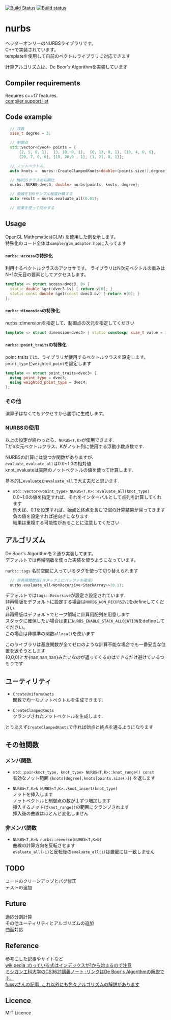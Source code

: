 [![Build Status](https://travis-ci.org/mocabe/nurbs.svg?branch=master)](https://travis-ci.org/mocabe/nurbs) [![Build status](https://ci.appveyor.com/api/projects/status/r5slhpbsgb7mny1r?svg=true)](https://ci.appveyor.com/project/mocabe/nurbs)
# nurbs
ヘッダーオンリーのNURBSライブラリです。  
C++で実装されています。  
templateを使用して自前のベクトルライブラリに対応できます  

計算アルゴリズムは、De Boor's Algorithmを実装しています  

## Compiler requirements
Requires c++17 features.  
[compiler support list](http://en.cppreference.com/w/cpp/compiler_support)

## Code example
```cpp
  // 次数
  size_t degree = 3;

  // 制御点
  std::vector<dvec4> points = {
      {2, 5, 0, 1},  {3, 10, 0, 1},  {8, 13, 0, 1}, {10, 4, 0, 0},
      {20, 7, 0, 0}, {19, 20,0 , 1}, {1, 21, 0, 1}};

  // ノットベクトル
  auto knots =  nurbs::CreateClampedKnots<double>(points.size(),degree);

  // NURBSクラスの初期化
  nurbs::NURBS<dvec3, double> nurbs{points, knots, degree};

  // 曲線を100サンプル程度計算する
  auto result = nurbs.evaluate_all(0.01);

  // 結果を使って何かする
```

## Usage  
OpenGL Mathematics(GLM) を使用した例を示します。  
特殊化のコード全体は`sample/glm_adaptor.hpp`に入ってます  

#### `nurbs::access`の特殊化
利用するベクトルクラスのアクセサです。
ライブラリはN次元ベクトルの重みはN+1次元目の要素としてアクセスします。

``` cpp
template <> struct access<dvec3, 0> {
  static double &get(dvec3 &v) { return v[0]; }
  static const double &get(const dvec3 &v) { return v[0]; }
};
```

#### `nurbs::dimension`の特殊化
nurbs::dimensionを指定して、制御点の次元を指定してください

``` cpp
template <> struct dimension<dvec3> { static constexpr size_t value = 3; };
```

#### `nurbs::point_traits`の特殊化
point_traitsでは、ライブラリが使用するベクトルクラスを設定します。
`point_type`と`weighted_point`を設定します

``` cpp
template <> struct point_traits<dvec3> {
  using point_type = dvec3;
  using weighted_point_type = dvec4;
};
```

### その他
演算子はなくてもアクセサから勝手に生成します。  


### NURBSの使用
以上の設定が終わったら、`NURBS<T,K>`が使用できます.    
Tがn次元ベクトルクラス、Kがノット列に使用する浮動小数点数です.  

NURBSの計算には幾つか関数がありますが、  
`evaluate`, `evaluate_all`は0.0~1.0の相対値  
knot_evaluateは実際のノットベクトルの値を使って計算します.  

基本的に`evaluate`か`evaluate_all`で大丈夫だと思います.  


- `std::vector<wpoint_type> NURBS<T,K>::evaluate_all(knot_type)`  
0.0~1.0の値を指定すれば、それをインターバルとして点列を計算してくれます  
例えば、0.1を設定すれば、始点と終点を含む12個の計算結果が帰ってきます  
負の値を設定すれば逆向きになります  
結果は重複する可能性があることに注意してください  


## アルゴリズム
De Boor's Algorithmを２通り実装してます。  
デフォルトでは再帰関数を使った実装を使うようになっています。  

`nurbs::tags` 名前空間に入っているタグを使って切り替えられます
```cpp
  // 非再帰関数版(スタック上にバッファを確保)
  nurbs.evaluate_all<NonRecursive<StackArray>>(0.1); 
```

デフォルトでは`tags::Recursive`が設定さ設定されています.  
非再帰版をデフォルトに設定する場合は```NURBS_NON_RECURSIVE```をdefineしてください.  
非再帰版はデフォルトでヒープ領域に計算用配列を用意します  
スタックに確保したい場合は更に```NURBS_ENABLE_STACK_ALLOCATION```をdefineしてください。  
この場合は非標準の関数```alloca()```を使います  

このライブラリは基底関数が全てゼロのような計算不能な場合でも一番妥当な位置を返そうとします  
{0,0,0}とか{nan,nan,nan}みたいなのが返ってくるのはできるだけ避けているつもりです

## ユーティリティ  
- `CreateUniformKnots`  
  関数で均一なノットベクトルを生成できます.  

- `CreateClampedKnots`  
  クランプされたノットベクトルを生成します.  

とりあえず`CreateClampedKnots`で作れば始点と終点を通るようになります  

## その他関数

### メンバ関数  

- `std::pair<knot_type, knot_type> NURBS<T,K>::knot_range() const`  
  有効なノット範囲 `{knots[degree],knots[points.size()]}` を返します  

- `NURBS<T,K>& NURBS<T,K>::knot_insert(knot_type)`  
  ノットを挿入します  
  ノットベクトルと制御点の数が１ずつ増加します  
  挿入するノットは`knot_range()`の範囲にクランプされます  
  挿入後の曲線はほとんど変化しません

### 非メンバ関数  

- `NURBS<T,K>& nurbs::reverse(NURBS<T,K>&)`  
  曲線の計算方向を反転させます  
  `evaluate_all(-i)`と反転後の`evaluate_all(i)`は厳密には一致しません  

## TODO
コードのクリーンアップとバグ修正  
テストの追加  

## Future
適応分割計算  
その他ユーティリティとアルゴリズムの追加  
曲面対応  

## Reference
参考にした記事やサイトなど  
[wikipedia :のっている式はインデックスが1から始まるので注意](https://ja.wikipedia.org/wiki/NURBS)  
[ミシガン工科大学のCS3621講義ノート :リンクはDe Boor's Algorithmの解説です。](https://pages.mtu.edu/~shene/COURSES/cs3621/NOTES/spline/de-Boor.html)  
[fussyさんの記事 :これ以外にも色々アルゴリズムの解説があります](http://fussy.web.fc2.com/algo/curve3_b-spline.htm)  
## Licence
MIT Licence